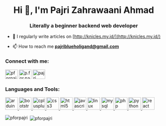 
<h1 align="center">Hi 👋, I'm Pajri Zahrawaani Ahmad</h1>
<h3 align="center">Literally a beginner backend web developer</h3>

- 📝 I regularly write articles on [http://knicles.my.id/](http://knicles.my.id/)

- 📫 How to reach me **pajriblueholigand@gmail.com**

<h3 align="left">Connect with me:</h3>
<p align="left">
<a href="https://fb.com/pforpajri" target="blank"><img align="center" src="https://cdn.jsdelivr.net/npm/simple-icons@3.0.1/icons/facebook.svg" alt="pforpajri" height="30" width="40" /></a>
<a href="https://instagram.com/p.for.pajri" target="blank"><img align="center" src="https://cdn.jsdelivr.net/npm/simple-icons@3.0.1/icons/instagram.svg" alt="p.for.pajri" height="30" width="40" /></a>
<a href="https://www.youtube.com/c/pajri zahrawaani ahmad" target="blank"><img align="center" src="https://cdn.jsdelivr.net/npm/simple-icons@3.0.1/icons/youtube.svg" alt="pajri zahrawaani ahmad" height="30" width="40" /></a>
</p>

<h3 align="left">Languages and Tools:</h3>
<p align="left"> <a href="https://www.arduino.cc/" target="_blank"> <img src="https://cdn.worldvectorlogo.com/logos/arduino-1.svg" alt="arduino" width="40" height="40"/> </a> <a href="https://getbootstrap.com" target="_blank"> <img src="https://devicons.github.io/devicon/devicon.git/icons/bootstrap/bootstrap-plain.svg" alt="bootstrap" width="40" height="40"/> </a> <a href="https://www.w3schools.com/cpp/" target="_blank"> <img src="https://devicons.github.io/devicon/devicon.git/icons/cplusplus/cplusplus-original.svg" alt="cplusplus" width="40" height="40"/> </a> <a href="https://www.w3schools.com/css/" target="_blank"> <img src="https://devicons.github.io/devicon/devicon.git/icons/css3/css3-original-wordmark.svg" alt="css3" width="40" height="40"/> </a> <a href="https://www.w3.org/html/" target="_blank"> <img src="https://devicons.github.io/devicon/devicon.git/icons/html5/html5-original-wordmark.svg" alt="html5" width="40" height="40"/> </a> <a href="https://developer.mozilla.org/en-US/docs/Web/JavaScript" target="_blank"> <img src="https://devicons.github.io/devicon/devicon.git/icons/javascript/javascript-original.svg" alt="javascript" width="40" height="40"/> </a> <a href="https://www.linux.org/" target="_blank"> <img src="https://devicons.github.io/devicon/devicon.git/icons/linux/linux-original.svg" alt="linux" width="40" height="40"/> </a> <a href="https://www.mysql.com/" target="_blank"> <img src="https://devicons.github.io/devicon/devicon.git/icons/mysql/mysql-original-wordmark.svg" alt="mysql" width="40" height="40"/> </a> <a href="https://www.php.net" target="_blank"> <img src="https://devicons.github.io/devicon/devicon.git/icons/php/php-original.svg" alt="php" width="40" height="40"/> </a> <a href="https://www.python.org" target="_blank"> <img src="https://devicons.github.io/devicon/devicon.git/icons/python/python-original.svg" alt="python" width="40" height="40"/> </a> <a href="https://reactjs.org/" target="_blank"> <img src="https://devicons.github.io/devicon/devicon.git/icons/react/react-original-wordmark.svg" alt="react" width="40" height="40"/> </a> </p>

<p><img align="left" src="https://github-readme-stats.vercel.app/api/top-langs?username=pforpajri&show_icons=true&locale=en&layout=compact" alt="pforpajri" /></p>

<p>&nbsp;<img align="center" src="https://github-readme-stats.vercel.app/api?username=pforpajri&show_icons=true&locale=en" alt="pforpajri" /></p>

